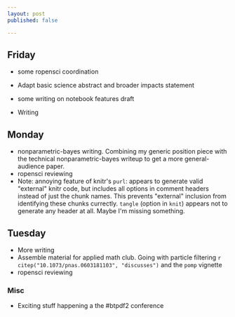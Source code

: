 ```yaml
---
layout: post
published: false

---
```


## Friday

* some ropensci coordination 
* Adapt basic science abstract and broader impacts statement
* some writing on notebook features draft

* Writing 

## Monday

* nonparametric-bayes writing. Combining my generic position piece with the technical nonparametric-bayes writeup to get a more general-audience paper.  
* ropensci reviewing
* Note: annoying feature of knitr's `purl`: appears to generate valid "external" knitr code, but includes all options in comment headers instead of just the chunk names.  This prevents "external" inclusion from identifying these chunks currectly.  `tangle` (option in `knit`) appears not to generate any header at all.  Maybe I'm missing something.  

## Tuesday

* More writing
* Assemble material for applied math club.  Going with particle filtering `r citep("10.1073/pnas.0603181103", "discusses")`  and the `pomp` vignette
* ropensci reviewing

### Misc

* Exciting stuff happening a the #btpdf2 conference  


